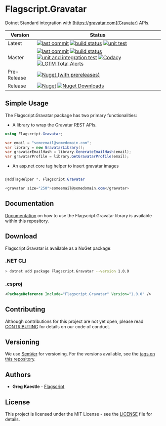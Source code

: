 # Flagscript.Gravatar

Dotnet Standard integration with [https://gravatar.com](Gravatar) APIs.

| Version | Status |
| --- | --- |
| Latest | [![last commit](https://img.shields.io/github/last-commit/flagscript/Flagscript.Gravatar.svg?logo=github)](https://github.com/flagscript/Flagscript.Gravatar) [![build status](https://img.shields.io/appveyor/ci/Flagscript/flagscript-gravatar.svg?logo=appveyor)](https://ci.appveyor.com/project/Flagscript/flagscript-gravatar) [![unit test](https://img.shields.io/appveyor/tests/Flagscript/flagscript-gravatar.svg?label=unit%20tests&logo=appveyor)](https://ci.appveyor.com/project/Flagscript/flagscript-gravatar) |
| Master | [![last commit](https://img.shields.io/github/last-commit/flagscript/Flagscript.Gravatar/master.svg?logo=github)](https://github.com/flagscript/Flagscript.Gravatar) [![build status](https://img.shields.io/appveyor/ci/Flagscript/flagscript-gravatar/master.svg?logo=appveyor)](https://ci.appveyor.com/project/Flagscript/flagscript-gravatar) [![unit and integration  test](https://img.shields.io/appveyor/tests/Flagscript/flagscript-gravatar/master.svg?label=unit/integration%20tests&logo=appveyor)](https://ci.appveyor.com/project/Flagscript/flagscript-gravatar) [![Codacy](https://img.shields.io/codacy/grade/8844e04fbc0a49c0b364b20031202f87.svg?logo=codacy)](https://app.codacy.com/project/flagscript/Flagscript.Gravatar/dashboard) [![LGTM Total Alerts](https://img.shields.io/lgtm/alerts/g/flagscript/Flagscript.Gravatar.svg?logo=lgtm&logoWidth=18)](https://lgtm.com/projects/g/flagscript/Flagscript.Gravatar/alerts/) |
| Pre-Release | [![Nuget (with prereleases)](https://img.shields.io/nuget/vpre/Flagscript.Gravatar.svg?logo=nuget)](https://www.nuget.org/packages/Flagscript.Gravatar) |
| Release | [![Nuget](https://img.shields.io/nuget/v/Flagscript.Gravatar.svg?logo=nuget)](https://www.nuget.org/packages/Flagscript.Gravatar) [![Nuget Downloads](https://img.shields.io/nuget/dt/Flagscript.Gravatar.svg?logo=nuget)](https://www.nuget.org/packages/Flagscript.Gravatar) |

## Simple Usage

The Flagscript.Gravatar package has two primary functionalities:

- A library to wrap the Gravatar REST APIs.

```csharp
using Flagscript.Gravatar;

var email = "someemail@somedomain.com";
var library = new GravatarLibrary();
var gravatarEmailHash = library.GenerateEmailHash(email);
var gravatarProfile = library.GetGravatarProfile(email);
```

- An asp.net core tag helper to insert gravatar images

```csharp

@addTagHelper *, Flagscript.Gravatar

<gravatar size="250">someemail@somedomain.com</gravatar>

```

## Documentation

[Documentation](./DOCUMENTATION.md) on how to use the Flagscript.Gravatar library is available within this repository. 

## Download

Flagscript.Gravatar is available as a NuGet package:

### .NET CLI

```bash
> dotnet add package Flagscript.Gravatar --version 1.0.0
```

### .csproj

```xml
<PackageReference Include="Flagscript.Gravatar" Version="1.0.0" />
```

## Contributing

Although contributions for this project are not yet open, please read 
[CONTRIBUTING](https://github.com/flagscript/Flagscript.Gravatar/blob/master/CONTRIBUTING.md) 
for details on our code of conduct.

## Versioning

We use [SemVer](http://semver.org/) for versioning. For the versions available, see 
the [tags on this repository](https://github.com/flagscript/Flagscript.Gravatar/releases). 

## Authors

* **Greg Kaestle** - [Flagscript](https://flagscript.technology)

## License

This project is licensed under the MIT License - see the [LICENSE](https://github.com/flagscript/Flagscript.Gravatar/blob/master/LICENSE.md) file for details.
